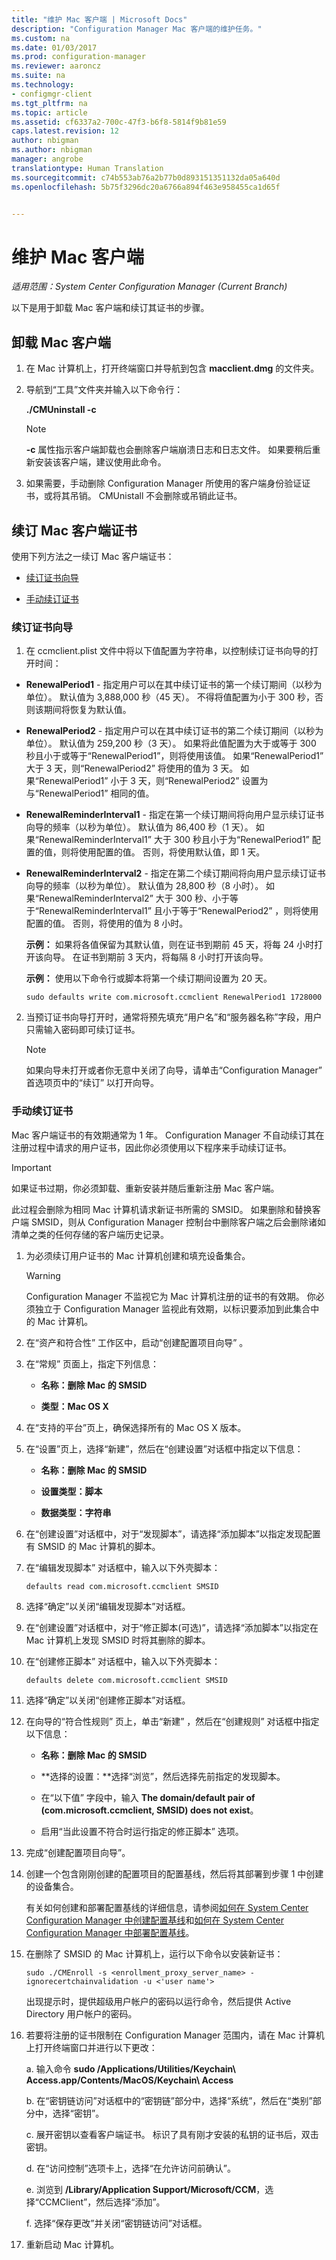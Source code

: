 ```yaml
---
title: "维护 Mac 客户端 | Microsoft Docs"
description: "Configuration Manager Mac 客户端的维护任务。"
ms.custom: na
ms.date: 01/03/2017
ms.prod: configuration-manager
ms.reviewer: aaroncz
ms.suite: na
ms.technology:
- configmgr-client
ms.tgt_pltfrm: na
ms.topic: article
ms.assetid: cf6337a2-700c-47f3-b6f8-5814f9b81e59
caps.latest.revision: 12
author: nbigman
ms.author: nbigman
manager: angrobe
translationtype: Human Translation
ms.sourcegitcommit: c74b553ab76a2b77b0d893151351132da05a640d
ms.openlocfilehash: 5b75f3296dc20a6766a894f463e958455ca1d65f


---
```


# <a name="maintain-mac-clients"></a>维护 Mac 客户端
*适用范围：System Center Configuration Manager (Current Branch)*

以下是用于卸载 Mac 客户端和续订其证书的步骤。

##  <a name="uninstalling-the-mac-client"></a>卸载 Mac 客户端  

1.  在 Mac 计算机上，打开终端窗口并导航到包含 **macclient.dmg** 的文件夹。  

2.  导航到“工具”文件夹并输入以下命令行：  

     **./CMUninstall -c**  

    > [!NOTE]  
    >  **-c** 属性指示客户端卸载也会删除客户端崩溃日志和日志文件。 如果要稍后重新安装该客户端，建议使用此命令。  

3.  如果需要，手动删除 Configuration Manager 所使用的客户端身份验证证书，或将其吊销。 CMUnistall 不会删除或吊销此证书。  

##  <a name="renewing-the-mac-client-certificate"></a>续订 Mac 客户端证书  
 使用下列方法之一续订 Mac 客户端证书：  

-   [续订证书向导](#renew-certificate-wizard)  

-   [手动续订证书](#renew-certificate-manually)  

###  <a name="renew-certificate-wizard"></a>续订证书向导  

1.  在 ccmclient.plist 文件中将以下值配置为字符串，以控制续订证书向导的打开时间：  

 -   **RenewalPeriod1** - 指定用户可以在其中续订证书的第一个续订期间（以秒为单位）。 默认值为 3,888,000 秒（45 天）。 不得将值配置为小于 300 秒，否则该期间将恢复为默认值。 

 -   **RenewalPeriod2** - 指定用户可以在其中续订证书的第二个续订期间（以秒为单位）。 默认值为 259,200 秒（3 天）。 如果将此值配置为大于或等于 300 秒且小于或等于“RenewalPeriod1”，则将使用该值。 如果“RenewalPeriod1”  大于 3 天，则“RenewalPeriod2” 将使用的值为 3 天。  如果“RenewalPeriod1”  小于 3 天，则“RenewalPeriod2”  设置为与“RenewalPeriod1” 相同的值。  

 -   **RenewalReminderInterval1** - 指定在第一个续订期间将向用户显示续订证书向导的频率（以秒为单位）。 默认值为 86,400 秒（1 天）。 如果“RenewalReminderInterval1”  大于 300 秒且小于为“RenewalPeriod1” 配置的值，则将使用配置的值。 否则，将使用默认值，即 1 天。  

 -   **RenewalReminderInterval2** - 指定在第二个续订期间将向用户显示续订证书向导的频率（以秒为单位）。 默认值为 28,800 秒（8 小时）。 如果“RenewalReminderInterval2”  大于 300 秒、小于等于“RenewalReminderInterval1”  且小于等于“RenewalPeriod2” ，则将使用配置的值。 否则，将使用的值为 8 小时。  

     **示例：** 如果将各值保留为其默认值，则在证书到期前 45 天，将每 24 小时打开该向导。  在证书到期前 3 天内，将每隔 8 小时打开该向导。  

     **示例：** 使用以下命令行或脚本将第一个续订期间设置为 20 天。  

     `sudo defaults write com.microsoft.ccmclient RenewalPeriod1 1728000`  

2.  当预订证书向导打开时，通常将预先填充“用户名”和“服务器名称”字段，用户只需输入密码即可续订证书。  

    > [!NOTE]  
    >  如果向导未打开或者你无意中关闭了向导，请单击“Configuration Manager”  首选项页中的“续订”  以打开向导。  

###  <a name="renew-certificate-manually"></a>手动续订证书  
 Mac 客户端证书的有效期通常为 1 年。 Configuration Manager 不自动续订其在注册过程中请求的用户证书，因此你必须使用以下程序来手动续订证书。  

> [!IMPORTANT]  
>  如果证书过期，你必须卸载、重新安装并随后重新注册 Mac 客户端。  

 此过程会删除为相同 Mac 计算机请求新证书所需的 SMSID。 如果删除和替换客户端 SMSID，则从 Configuration Manager 控制台中删除客户端之后会删除诸如清单之类的任何存储的客户端历史记录。  

1.  为必须续订用户证书的 Mac 计算机创建和填充设备集合。  

    > [!WARNING]  
    >  Configuration Manager 不监视它为 Mac 计算机注册的证书的有效期。 你必须独立于 Configuration Manager 监视此有效期，以标识要添加到此集合中的 Mac 计算机。  

2.  在“资产和符合性”  工作区中，启动“创建配置项目向导” 。  

3.  在“常规”  页面上，指定下列信息：  

    -   **名称：删除 Mac 的 SMSID**  

    -   **类型：Mac OS X**  

4.  在“支持的平台”页上，确保选择所有的 Mac OS X 版本。  

5.  在“设置”页上，选择“新建”，然后在“创建设置”对话框中指定以下信息：  

    -   **名称：删除 Mac 的 SMSID**  

    -   **设置类型：脚本**  

    -   **数据类型：字符串**  

6.  在“创建设置”对话框中，对于“发现脚本”，请选择“添加脚本”以指定发现配置有 SMSID 的 Mac 计算机的脚本。  

7.  在“编辑发现脚本”  对话框中，输入以下外壳脚本：  

    ```  
    defaults read com.microsoft.ccmclient SMSID  
    ```  

8.  选择“确定”以关闭“编辑发现脚本”对话框。  

9. 在“创建设置”对话框中，对于“修正脚本(可选)”，请选择“添加脚本”以指定在 Mac 计算机上发现 SMSID 时将其删除的脚本。  

10. 在“创建修正脚本”  对话框中，输入以下外壳脚本：  

    ```  
    defaults delete com.microsoft.ccmclient SMSID  
    ```  

11. 选择“确定”以关闭“创建修正脚本”对话框。  

12. 在向导的“符合性规则”  页上，单击“新建” ，然后在“创建规则”  对话框中指定以下信息：  

    -   **名称：删除 Mac 的 SMSID**  

    -   **选择的设置：**选择“浏览”，然后选择先前指定的发现脚本。  

    -   在“以下值”  字段中，输入 **The domain/default pair of (com.microsoft.ccmclient, SMSID) does not exist**。  

    -   启用“当此设置不符合时运行指定的修正脚本” 选项。  

13. 完成“创建配置项目向导”。  

14. 创建一个包含刚刚创建的配置项目的配置基线，然后将其部署到步骤 1 中创建的设备集合。  

     有关如何创建和部署配置基线的详细信息，请参阅[如何在 System Center Configuration Manager 中创建配置基线](../../../compliance/deploy-use/create-configuration-baselines.md)和[如何在 System Center Configuration Manager 中部署配置基线](../../../compliance/deploy-use/deploy-configuration-baselines.md)。  

15. 在删除了 SMSID 的 Mac 计算机上，运行以下命令以安装新证书：  

    ```  
    sudo ./CMEnroll -s <enrollment_proxy_server_name> -ignorecertchainvalidation -u <'user name'>  
    ```  

     出现提示时，提供超级用户帐户的密码以运行命令，然后提供 Active Directory 用户帐户的密码。  

16. 若要将注册的证书限制在 Configuration Manager 范围内，请在 Mac 计算机上打开终端窗口并进行以下更改：  

    a.  输入命令 **sudo /Applications/Utilities/Keychain\ Access.app/Contents/MacOS/Keychain\ Access**  

    b.  在“密钥链访问”对话框中的“密钥链”部分中，选择“系统”，然后在“类别”部分中，选择“密钥”。  

    c.  展开密钥以查看客户端证书。 标识了具有刚才安装的私钥的证书后，双击密钥。  

    d.  在“访问控制”选项卡上，选择“在允许访问前确认”。  

    e.  浏览到 **/Library/Application Support/Microsoft/CCM**，选择“CCMClient”，然后选择“添加”。  

    f.  选择“保存更改”并关闭“密钥链访问”对话框。  

17. 重新启动 Mac 计算机。  




<!--HONumber=Jan17_HO1-->


